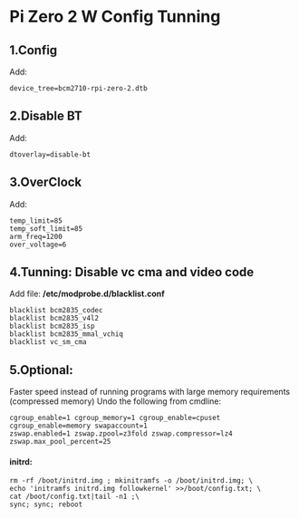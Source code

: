 

# Pi Zero 2 W Config Tunning

## 1.Config

Add:

```
device_tree=bcm2710-rpi-zero-2.dtb
```

## 2.Disable BT

Add:

```
dtoverlay=disable-bt
```

## 3.OverClock

Add:

```
temp_limit=85
temp_soft_limit=85
arm_freq=1200
over_voltage=6
```

## 4.Tunning: Disable vc cma and video code

Add file: **/etc/modprobe.d/blacklist.conf**

```
blacklist bcm2835_codec
blacklist bcm2835_v4l2
blacklist bcm2835_isp
blacklist bcm2835_mmal_vchiq
blacklist vc_sm_cma
```
## 5.Optional:

Faster speed instead of running programs with large memory requirements (compressed memory)
Undo the following from cmdline:

```
cgroup_enable=1 cgroup_memory=1 cgroup_enable=cpuset cgroup_enable=memory swapaccount=1 
zswap.enabled=1 zswap.zpool=z3fold zswap.compressor=lz4 zswap.max_pool_percent=25
```

#### initrd:

```
rm -rf /boot/initrd.img ; mkinitramfs -o /boot/initrd.img; \
echo 'initramfs initrd.img followkernel' >>/boot/config.txt; \
cat /boot/config.txt|tail -n1 ;\
sync; sync; reboot
```

